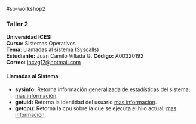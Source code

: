 #so-workshop2
### Taller 2
**Universidad ICESI**  
**Curso:** Sistemas Operativos  
**Tema:** Llamadas al sistema (Syscalls)  
**Estudiante:** Juan Camilo Villada G. 
**Código:** A00320192  
**Correo:** jncvg17@hotmail.com

#### Llamadas al Sistema
- **sysinfo:** Retorna información generalizada de estadísticas del sistema, [mas información](https://www.unix.com/man-page/centos/2/sysinfo/).
- **getuid:** Retorna la identidad del usuario [mas información](https://www.unix.com/man-page/centos/2/getuid/).
- **getcpu:** Retorna la cpu sobre la que se ejecuta el hilo actual, [mas información](http://man7.org/linux/man-pages/man2/getcpu.2.html).
